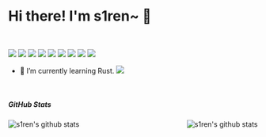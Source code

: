 # Hi there! I'm s1ren~ 👋
<br>

![](https://img.shields.io/badge/-Docker-2496ED?style=flat-square&logo=Docker&logoColor=fff) ![](https://img.shields.io/badge/-Linux-2496ED?style=flat-square&logo=Linux&logoColor=black) ![](https://img.shields.io/badge/-Go-2496ED?style=flat-square&logo=Go&logoColor=fff) ![](https://img.shields.io/badge/-Git-2496ED?style=flat-square&logo=git&logoColor=white) ![](https://img.shields.io/badge/-Kubernetes-2496ED?style=flat-square&logo=Kubernetes&logoColor=fff) ![](https://img.shields.io/badge/-Electron-2496ED?style=flat-square&logo=Electron&logoColor=white) ![](https://img.shields.io/badge/-vue.js-2496ED?style=flat-square&logo=vue.js&logoColor=green) ![](https://img.shields.io/badge/-javascript-2496ED?style=flat-square&logo=javascript&logoColor=fff) ![](https://img.shields.io/badge/-Hyperledger-2496ED?style=flat-square&logo=Hyperledger&logoColor=white)

- 🌱 I’m currently learning Rust.  ![](https://img.shields.io/badge/-Rust-2496ED?style=flat-square&logo=Rust&logoColor=yellow)

<br>

##### GitHub Stats

<div align="center">
    <a href="https://github.com/hxx258456">
        <img align="left" src="https://github-readme-stats.vercel.app/api?username=hxx258456&show_icons=true&theme=default" alt="s1ren's github stats"/>
    </a>
    <a href="https://github.com/hxx258456">
        <img align="right" src="https://github-readme-stats.vercel.app/api/top-langs/?username=hxx258456&include_all_commits=true&theme=default&card_width=260&layout=compact" alt="s1ren's github stats"/>
    </a>
</div>
